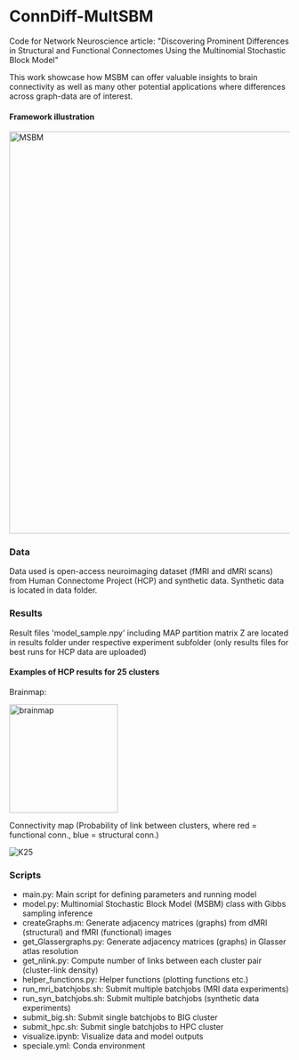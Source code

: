 # ConnDiff-MultSBM
Code for Network Neuroscience article: "Discovering Prominent Differences in Structural and Functional Connectomes Using the Multinomial Stochastic Block Model"

This work showcase how MSBM can offer valuable insights to brain connectivity as well as many other potential applications where differences across graph-data are of interest.

#### Framework illustration

<img width="723" alt="MSBM" src="https://github.com/Ninaiskov/ConnDiff-MSBM/assets/67420369/a5b8e985-8b06-496c-a379-95a7d671ad72">


### Data
Data used is open-access neuroimaging dataset (fMRI and dMRI scans) from Human Connectome Project (HCP) and synthetic data. Synthetic data is located in data folder.

### Results
Result files 'model_sample.npy' including MAP partition matrix Z are located in results folder under respective experiment subfolder (only results files for best runs for HCP data are uploaded)

#### Examples of HCP results for 25 clusters

Brainmap:

<img width="195" alt="brainmap" src="https://github.com/Ninaiskov/ConnDiff-MSBM/assets/67420369/567cb112-d386-4178-950f-91693cca2f94">



Connectivity map (Probability of link between clusters, where red = functional conn., blue = structural conn.)

![K25](https://github.com/Ninaiskov/ConnDiff-MSBM/assets/67420369/fd23dc1a-8f27-4ca0-84ef-82faffafa262)



### Scripts
- main.py: Main script for defining parameters and running model
- model.py: Multinomial Stochastic Block Model (MSBM) class with Gibbs sampling inference
- createGraphs.m: Generate adjacency matrices (graphs) from dMRI (structural) and fMRI (functional) images
- get_Glassergraphs.py: Generate adjacency matrices (graphs) in Glasser atlas resolution
- get_nlink.py: Compute number of links between each cluster pair (cluster-link density)
- helper_functions.py: Helper functions (plotting functions etc.)
- run_mri_batchjobs.sh: Submit multiple batchjobs (MRI data experiments)
- run_syn_batchjobs.sh: Submit multiple batchjobs (synthetic data experiments)
- submit_big.sh: Submit single batchjobs to BIG cluster
- submit_hpc.sh: Submit single batchjobs to HPC cluster
- visualize.ipynb: Visualize data and model outputs
- speciale.yml: Conda environment

